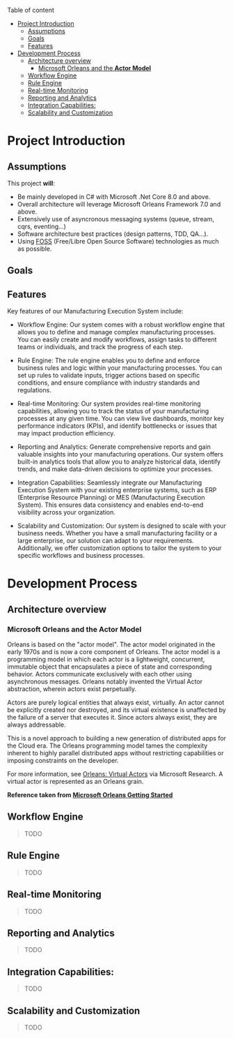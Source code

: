 Table of content

- [Project Introduction](#project-introduction)
  - [Assumptions](#assumptions)
  - [Goals](#goals)
  - [Features](#features)
- [Development Process](#development-process)
  - [Architecture overview](#architecture-overview)
    - [Microsoft Orleans and the **Actor Model**](#microsoft-orleans-and-the-actor-model)
  - [Workflow Engine](#workflow-engine)
  - [Rule Engine](#rule-engine)
  - [Real-time Monitoring](#real-time-monitoring)
  - [Reporting and Analytics](#reporting-and-analytics)
  - [Integration Capabilities:](#integration-capabilities)
  - [Scalability and Customization](#scalability-and-customization)


# Project Introduction

## Assumptions

This project **will**:
- Be mainly developed in C# with Microsoft .Net Core 8.0 and above.
- Overall architecture will leverage Microsoft Orleans Framework 7.0 and above.
- Extensively use of asyncronous messaging systems (queue, stream, cqrs, eventing...)
- Software architecture best practices (design patterns, TDD, QA...).
- Using [FOSS](https://itsfoss.com/what-is-foss/) (Free/Libre Open Source Software) technologies as much as possible.

## Goals

## Features

Key features of our Manufacturing Execution System include:

- Workflow Engine: Our system comes with a robust workflow engine that allows you to define and manage complex manufacturing processes. You can easily create and modify workflows, assign tasks to different teams or individuals, and track the progress of each step.

- Rule Engine: The rule engine enables you to define and enforce business rules and logic within your manufacturing processes. You can set up rules to validate inputs, trigger actions based on specific conditions, and ensure compliance with industry standards and regulations.

- Real-time Monitoring: Our system provides real-time monitoring capabilities, allowing you to track the status of your manufacturing processes at any given time. You can view live dashboards, monitor key performance indicators (KPIs), and identify bottlenecks or issues that may impact production efficiency.

- Reporting and Analytics: Generate comprehensive reports and gain valuable insights into your manufacturing operations. Our system offers built-in analytics tools that allow you to analyze historical data, identify trends, and make data-driven decisions to optimize your processes.

- Integration Capabilities: Seamlessly integrate our Manufacturing Execution System with your existing enterprise systems, such as ERP (Enterprise Resource Planning) or MES (Manufacturing Execution System). This ensures data consistency and enables end-to-end visibility across your organization.

- Scalability and Customization: Our system is designed to scale with your business needs. Whether you have a small manufacturing facility or a large enterprise, our solution can adapt to your requirements. Additionally, we offer customization options to tailor the system to your specific workflows and business processes.

# Development Process

## Architecture overview

### Microsoft Orleans and the **Actor Model**

Orleans is based on the "actor model". The actor model originated in the early 1970s and is now a core component of Orleans. The actor model is a programming model in which each actor is a lightweight, concurrent, immutable object that encapsulates a piece of state and corresponding behavior. Actors communicate exclusively with each other using asynchronous messages. Orleans notably invented the Virtual Actor abstraction, wherein actors exist perpetually.

Actors are purely logical entities that always exist, virtually. An actor cannot be explicitly created nor destroyed, and its virtual existence is unaffected by the failure of a server that executes it. Since actors always exist, they are always addressable.

This is a novel approach to building a new generation of distributed apps for the Cloud era. The Orleans programming model tames the complexity inherent to highly parallel distributed apps without restricting capabilities or imposing constraints on the developer.

For more information, see [Orleans: Virtual Actors](https://www.microsoft.com/research/project/orleans-virtual-actors) via Microsoft Research. A virtual actor is represented as an Orleans grain.

__Reference taken from [Microsoft Orleans Getting Started](https://learn.microsoft.com/en-us/dotnet/orleans/overview)__

## Workflow Engine

> TODO

## Rule Engine

> TODO

## Real-time Monitoring

> TODO

## Reporting and Analytics

> TODO

## Integration Capabilities:

> TODO

## Scalability and Customization

> TODO